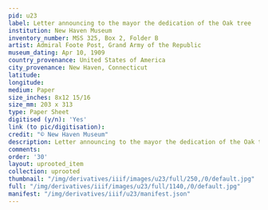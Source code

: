 ```yaml
---
pid: u23
label: Letter announcing to the mayor the dedication of the Oak tree
institution: New Haven Museum
inventory_number: MSS 325, Box 2, Folder B
artist: Admiral Foote Post, Grand Army of the Republic
museum_dating: Apr 10, 1909
country_provenance: United States of America
city_provenance: New Haven, Connecticut
latitude:
longitude:
medium: Paper
size_inches: 8x12 15/16
size_mm: 203 x 313
type: Paper Sheet
digitised (y/n): 'Yes'
link (to pic/digitisation):
credit: "© New Haven Museum"
description: Letter announcing to the mayor the dedication of the Oak tree
comments:
order: '30'
layout: uprooted_item
collection: uprooted
thumbnail: "/img/derivatives/iiif/images/u23/full/250,/0/default.jpg"
full: "/img/derivatives/iiif/images/u23/full/1140,/0/default.jpg"
manifest: "/img/derivatives/iiif/u23/manifest.json"
---
```

